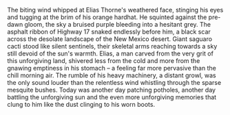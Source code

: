 The biting wind whipped at Elias Thorne's weathered face, stinging his eyes and tugging at the brim of his orange hardhat.  He squinted against the pre-dawn gloom, the sky a bruised purple bleeding into a hesitant grey.  The asphalt ribbon of Highway 17 snaked endlessly before him, a black scar across the desolate landscape of the New Mexico desert.  Giant saguaro cacti stood like silent sentinels, their skeletal arms reaching towards a sky still devoid of the sun's warmth.  Elias, a man carved from the very grit of this unforgiving land, shivered less from the cold and more from the gnawing emptiness in his stomach – a feeling far more pervasive than the chill morning air.  The rumble of his heavy machinery, a distant growl, was the only sound louder than the relentless wind whistling through the sparse mesquite bushes.  Today was another day patching potholes, another day battling the unforgiving sun and the even more unforgiving memories that clung to him like the dust clinging to his worn boots.
